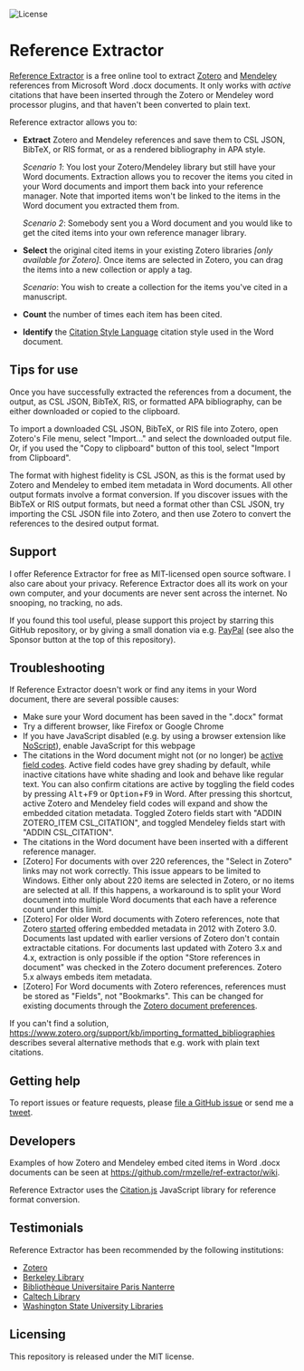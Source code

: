 ![License](https://img.shields.io/github/license/rmzelle/ref-extractor)

# Reference Extractor

[Reference Extractor](https://rintze.zelle.me/ref-extractor/) is a free online tool to extract [Zotero](https://www.zotero.org/) and [Mendeley](https://www.mendeley.com/) references from Microsoft Word .docx documents.
It only works with *active* citations that have been inserted through the Zotero or Mendeley word processor plugins, and that haven't been converted to plain text.

Reference extractor allows you to:

* **Extract** Zotero and Mendeley references and save them to CSL JSON, BibTeX, or RIS format, or as a rendered bibliography in APA style.  
  
  *Scenario 1*: You lost your Zotero/Mendeley library but still have your Word documents.
  Extraction allows you to recover the items you cited in your Word documents and import them back into your reference manager. 
  Note that imported items won't be linked to the items in the Word document you extracted them from.  
  
  *Scenario 2*: Somebody sent you a Word document and you would like to get the cited items into your own reference manager library. 
* **Select** the original cited items in your existing Zotero libraries *[only available for Zotero]*.
  Once items are selected in Zotero, you can drag the items into a new collection or apply a tag.
  
  *Scenario*: You wish to create a collection for the items you've cited in a manuscript.
* **Count** the number of times each item has been cited.
* **Identify** the [Citation Style Language](https://citationstyles.org/) citation style used in the Word document.

## Tips for use

Once you have successfully extracted the references from a document, the output, as CSL JSON, BibTeX, RIS, or formatted APA bibliography, can be either downloaded or copied to the clipboard.

To import a downloaded CSL JSON, BibTeX, or RIS file into Zotero, open Zotero's File menu, select "Import..." and select the downloaded output file.
Or, if you used the "Copy to clipboard" button of this tool, select "Import from Clipboard".

The format with highest fidelity is CSL JSON, as this is the format used by Zotero and Mendeley to embed item metadata in Word documents.
All other output formats involve a format conversion.
If you discover issues with the BibTeX or RIS output formats, but need a format other than CSL JSON, try importing the CSL JSON file into Zotero, and then use Zotero to convert the references to the desired output format.

## Support

I offer Reference Extractor for free as MIT-licensed open source software.
I also care about your privacy.
Reference Extractor does all its work on your own computer, and your documents are never sent across the internet.
No snooping, no tracking, no ads.

If you found this tool useful, please support this project by starring this GitHub repository, or by giving a small donation via e.g. [PayPal](https://www.paypal.me/RintzeZelle/2.50) (see also the Sponsor button at the top of this repository).

## Troubleshooting

If Reference Extractor doesn't work or find any items in your Word document, there are several possible causes:

* Make sure your Word document has been saved in the ".docx" format
* Try a different browser, like Firefox or Google Chrome
* If you have JavaScript disabled (e.g. by using a browser extension like [NoScript](https://noscript.net/)), enable JavaScript for this webpage
* The citations in the Word document might not (or no longer) be [active field codes](https://www.zotero.org/support/kb/word_field_codes).
  Active field codes have grey shading by default, while inactive citations have white shading and look and behave like regular text.
  You can also confirm citations are active by toggling the field codes by pressing <kbd>Alt</kbd>+<kbd>F9</kbd> or <kbd>Option</kbd>+<kbd>F9</kbd> in Word.
  After pressing this shortcut, active Zotero and Mendeley field codes will expand and show the embedded citation metadata.
  Toggled Zotero fields start with "ADDIN ZOTERO_ITEM CSL_CITATION", and toggled Mendeley fields start with "ADDIN CSL_CITATION".
* The citations in the Word document have been inserted with a different reference manager.
* [Zotero] For documents with over 220 references, the "Select in Zotero" links may not work correctly.
  This issue appears to be limited to Windows.
  Either only about 220 items are selected in Zotero, or no items are selected at all.
  If this happens, a workaround is to split your Word document into multiple Word documents that each have a reference count under this limit.
* [Zotero] For older Word documents with Zotero references, note that Zotero [started](https://github.com/zotero/zotero-word-for-windows-integration/issues/30#issuecomment-285073023) offering embedded metadata in 2012 with Zotero 3.0.
  Documents last updated with earlier versions of Zotero don't contain extractable citations.
  For documents last updated with Zotero 3.x and 4.x, extraction is only possible if the option "Store references in document" was checked in the Zotero document preferences.
  Zotero 5.x always embeds item metadata.
* [Zotero] For Word documents with Zotero references, references must be stored as "Fields", not "Bookmarks".  This can be changed for existing documents through the [Zotero document preferences](https://www.zotero.org/support/word_processor_plugin_usage#document_preferences).

If you can't find a solution, https://www.zotero.org/support/kb/importing_formatted_bibliographies describes several alternative methods that e.g. work with plain text citations.

## Getting help

To report issues or feature requests, please [file a GitHub issue](https://github.com/rmzelle/ref-extractor/issues) or send me a [tweet](https://twitter.com/rintzezelle). 

## Developers

Examples of how Zotero and Mendeley embed cited items in Word .docx documents can be seen at <https://github.com/rmzelle/ref-extractor/wiki>.

Reference Extractor uses the [Citation.js](https://citation.js.org/) JavaScript library for reference format conversion.

## Testimonials

Reference Extractor has been recommended by the following institutions:

* [Zotero](https://twitter.com/zotero/status/1161310683109253121)
* [Berkeley Library](https://update.lib.berkeley.edu/2018/02/07/extracting-references-from-an-already-created-bibliography/)
* [Bibliothèque Universitaire Paris Nanterre](https://twitter.com/BUNanterre/status/953527431838752769)
* [Caltech Library](https://libanswers.caltech.edu/faq/204009)
* [Washington State University Libraries](https://libguides.libraries.wsu.edu/c.php?g=768677&p=5514182)

## Licensing

This repository is released under the MIT license.
